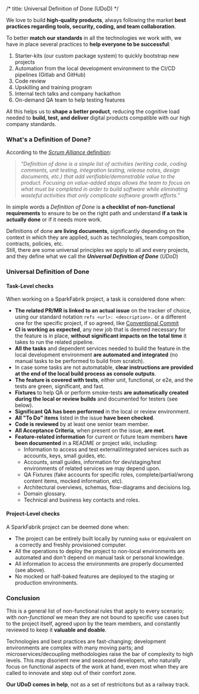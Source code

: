 /*
title: Universal Definition of Done (UDoD)
*/

We love to build **high-quality products**, always following the market **best practices regarding tools, security, coding, and team collaboration**.

To better **match our standards** in all the technologies we work with, we have in place several practices to **help everyone to be successful**:

1.  Starter-kits (our custom package system) to quickly bootstrap new projects
2.  Automation from the local development environment to the CI/CD pipelines (Gitlab and GitHub)
3.  Code review
4.  Upskilling and training program
5.  Internal tech talks and company hackathon
6.  On-demand QA team to help testing features

All this helps us to **shape a better product**, reducing the cognitive load needed to **build, test, and deliver** digital products compatible with our high company standards.

### What's a Definition of Done?

According to the [_Scrum Alliance_ definition](https://resources.scrumalliance.org/Article/definition-dod):

> _"Definition of done is a simple list of activities (writing code, coding comments, unit testing, integration testing, release notes, design documents, etc.) that add verifiable/demonstrable value to the product. Focusing on value-added steps allows the team to focus on what must be completed in order to build software while eliminating wasteful activities that only complicate software growth efforts."_

In simple words a _Definition of Done_ is **a checklist of non-functional requirements** to ensure to be on the right path and understand **if a task is actually done** or if it needs more work.

Definitions of done **are living documents**, significantly depending on the context in which they are applied, such as technologies, team composition, contracts, policies, etc.  
Still, there are some universal principles we apply to all and every projects, and they define what we call the _**Universal Definition of Done**_ (_UDoD_)

### Universal Definition of Done

#### Task-Level checks

When working on a SparkFabrik project, a task is considered done when:

- **The related PR/MR is linked to an actual issue** on the tracker of choice, using our standard notation `refs <url>: <description>.` or a different one for the specific project, if so agreed, like [Conventional Commit](https://www.conventionalcommits.org/en/v1.0.0/)
- **CI is working as expected**, any new job that is deemed necessary for the feature is in place, **without significant impacts on the total time** it takes to run the related pipeline.
- **All the tasks** and dependent services needed to build the feature in the local development environment **are automated and integrated** (no manual tasks to be performed to build from scratch).
- In case some tasks are not automatable, **clear instructions are provided at the end of the local build process as console outputs**.
- **The feature is covered with tests**, either unit, functional, or e2e, and the tests are green, significant, and fast.
- **Fixtures** to help QA or perform smoke-tests **are automatically created during the local or review builds** and documented for testers (see below).
- **Significant QA has been performed** in the local or review environment.
- **All "To Do" items** listed in the issue **have been checked**.
- **Code is reviewed** by at least one senior team member.
- **All Acceptance Criteria**, when present on the issue, **are met**.
- **Feature-related information** for current or future team members **have been documented** in a README or project wiki, including:
  - Information to access and test external/integrated services such as accounts, keys, small guides, etc.
  - Accounts, small guides, information for dev/staging/test environments of related services we may depend upon.
  - QA Fixtures (fake accounts for specific roles, complete/partial/wrong content items, mocked information, etc).
  - Architectural overviews, schemas, flow-diagrams and decisions log.
  - Domain glossary.
  - Technical and business key contacts and roles.

#### Project-Level checks

A SparkFabrik project can be deemed done when:

- The project can be entirely built locally by running `make` or equivalent on a correctly and freshly provisioned computer.
- All the operations to deploy the project to non-local environments are automated and don't depend on manual task or personal knowledge.
- All information to access the environments are properly documented (see above).
- No mocked or half-baked features are deployed to the staging or production environments.

### Conclusion

This is a general list of non-functional rules that apply to every scenario; with _non-functional_ we mean they are not bound to specific use cases but to the project itself, agreed upon by the team members, and constantly reviewed to keep it **valuable and doable**.

Technologies and best practices are fast-changing; development environments are complex with many moving parts; and microservices/decoupling methodologies raise the bar of complexity to high levels.
This may disorient new and seasoned developers, who naturally focus on functional aspects of the work at hand, even most when they are called to innovate and step out of their comfort zone.

**Our UDoD comes in help**, not as a set of restricitons but as a railway track.

